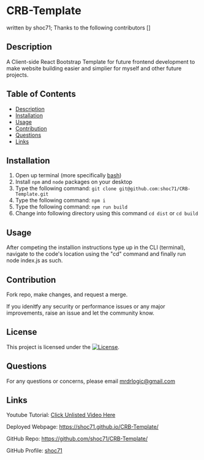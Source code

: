 # CRB-Template
written by shoc71;
Thanks to the following contributors []

## Description
A Client-side React Bootstrap Template for future frontend development to make website building easier and simplier for myself and other future projects.

## Table of Contents
- [Description](#description)
- [Installation](#installation)
- [Usage](#usage)
- [Contribution](#contribution)
- [Questions](#questions)
- [Links](#links)

## Installation
1. Open up terminal (more specifically [bash](https://www.youtube.com/watch?v=3eu67g3PTdk))
2. Install ```npm``` and ```node``` packages on your desktop
3. Type the following command: ```git clone git@github.com:shoc71/CRB-Template.git```
4. Type the following command: ```npm i ``` 
5. Type the following command: ```npm run build ``` 
6. Change into following directory using this command ```cd dist``` or ```cd build```

## Usage

After competing the installion instructions type up in the CLI (terminal), navigate to the code's location using the "cd" command and finally run node index.js as such.

## Contribution

Fork repo, make changes, and request a merge.

If you idenitfy any security or performance issues or any major improvements, raise an issue and let the community know.

## License
This project is licensed under the [![License](https://opensource.org/licenses/Apache-2.0)](https://opensource.org/licenses/Apache-2.0).

## Questions
For any questions or concerns, please email mrdrlogic@gmail.com

## Links
Youtube Tutorial: [Click Unlisted Video Here](#)

Deployed Webpage: https://shoc71.github.io/CRB-Template/

GitHub Repo: https://github.com/shoc71/CRB-Template/

GitHub Profile: [shoc71](https://github.com/shoc71)
